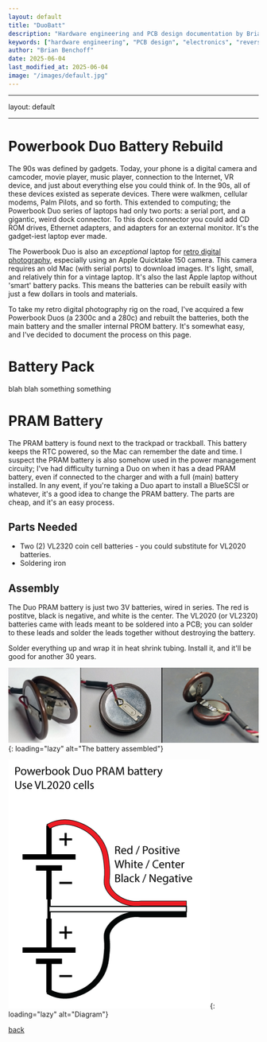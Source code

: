 ```yaml
---
layout: default
title: "DuoBatt"
description: "Hardware engineering and PCB design documentation by Brian Benchoff"
keywords: ["hardware engineering", "PCB design", "electronics", "reverse engineering"]
author: "Brian Benchoff"
date: 2025-06-04
last_modified_at: 2025-06-04
image: "/images/default.jpg"
---
```

---
layout: default


---

# Powerbook Duo Battery Rebuild

The 90s was defined by gadgets. Today, your phone is a digital camera and camcoder, movie player, music player, connection to the Internet, VR device, and just about everything else you could think of. In the 90s, all of these devices existed as seperate devices. There were walkmen, cellular modems, Palm Pilots, and so forth. This extended to computing; the Powerbook Duo series of laptops had only two ports: a serial port, and a gigantic, weird dock connector. To this dock connector you could add CD ROM drives, Ethernet adapters, and adapters for an external monitor. It's the gadget-iest laptop ever made.

The Powerbook Duo is also an _exceptional_ laptop for <a href="https://bbenchoff.github.io/pages/QuicktakeLens.html">retro digital photography</a>, especially using an Apple Quicktake 150 camera. This camera requires an old Mac (with serial ports) to download images. It's light, small, and relatively thin for a vintage laptop. It's also the last Apple laptop without 'smart' battery packs. This means the batteries can be rebuilt easily with just a few dollars in tools and materials.

To take my retro digital photography rig on the road, I've acquired a few Powerbook Duos (a 2300c and a 280c) and rebuilt the batteries, both the main battery and the smaller internal PROM battery. It's somewhat easy, and I've decided to document the process on this page.

# Battery Pack

blah blah something something

# PRAM Battery

The PRAM battery is found next to the trackpad or trackball. This battery keeps the RTC powered, so the Mac can remember the date and time. I suspect the PRAM battery is also somehow used in the power management circuity; I've had difficulty turning a Duo on when it has a dead PRAM battery, even if connected to the charger and with a full (main) battery installed. In any event, if you're taking a Duo apart to install a BlueSCSI or whatever, it's a good idea to change the PRAM battery. The parts are cheap, and it's an easy process.

## Parts Needed
* Two (2) VL2320 coin cell batteries - you could substitute for VL2020 batteries.
* Soldering iron

## Assembly

The Duo PRAM battery is just two 3V batteries, wired in series. The red is postitve, black is negative, and white is the center. The VL2020 (or VL2320) batteries came with leads meant to be soldered into a PCB; you can solder to these leads and solder the leads together without destroying the battery.

Solder everything up and wrap it in heat shrink tubing. Install it, and it'll be good for another 30 years.

![The battery assembled](/images/Duo/prom.jpg){: loading="lazy" alt="The battery assembled"}

![Diagram](/images/Duo/pramdiagram.png){: loading="lazy" alt="Diagram"}





[back](../)

